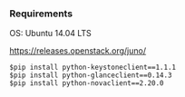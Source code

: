 ### Requirements

OS: Ubuntu 14.04 LTS

https://releases.openstack.org/juno/

```
$pip install python-keystoneclient==1.1.1
$pip install python-glanceclient==0.14.3
$pip install python-novaclient==2.20.0
```
